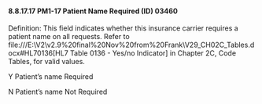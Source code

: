 #### 8.8.17.17 PM1-17 Patient Name Required (ID) 03460

Definition: This field indicates whether this insurance carrier requires a patient name on all requests. Refer to file:///E:\V2\v2.9%20final%20Nov%20from%20Frank\V29_CH02C_Tables.docx#HL70136[HL7 Table 0136 - Yes/no Indicator] in Chapter 2C, Code Tables, for valid values.

Y Patient’s name Required

N Patient’s name Not Required
